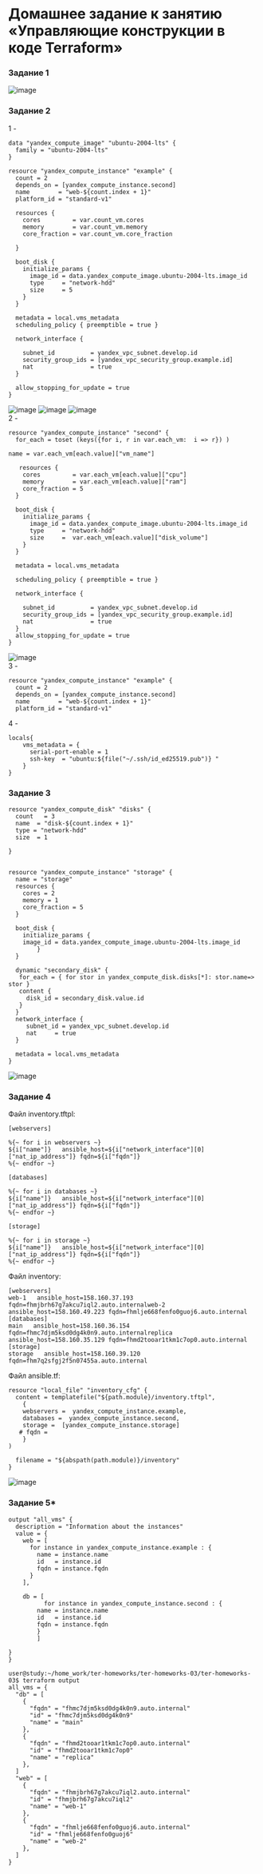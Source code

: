 # Домашнее задание к занятию «Управляющие конструкции в коде Terraform»
### Задание 1   
![image](https://github.com/suntsovvv/ter-homeworks-03/assets/154943765/72ed2a77-5967-4054-8c3b-07ddc47eccbf)   
### Задание 2   
1 -   
```hcl
data "yandex_compute_image" "ubuntu-2004-lts" {
  family = "ubuntu-2004-lts"
}

resource "yandex_compute_instance" "example" {
  count = 2
  depends_on = [yandex_compute_instance.second]
  name        = "web-${count.index + 1}"
  platform_id = "standard-v1"

  resources {
    cores         = var.count_vm.cores
    memory        = var.count_vm.memory
    core_fraction = var.count_vm.core_fraction
    
  }

  boot_disk {
    initialize_params {
      image_id = data.yandex_compute_image.ubuntu-2004-lts.image_id
      type     = "network-hdd"
      size     = 5
    }
  }

  metadata = local.vms_metadata
  scheduling_policy { preemptible = true }

  network_interface {

    subnet_id          = yandex_vpc_subnet.develop.id
    security_group_ids = [yandex_vpc_security_group.example.id]
    nat                = true
  }
  
  allow_stopping_for_update = true
}
```
![image](https://github.com/suntsovvv/ter-homeworks-03/assets/154943765/de064eb1-4819-4fe7-8118-9534f1c6d43b)
![image](https://github.com/suntsovvv/ter-homeworks-03/assets/154943765/061f23b2-665c-49ab-86b4-a21553e2d5f7)
![image](https://github.com/suntsovvv/ter-homeworks-03/assets/154943765/c9d7deab-4781-46b2-b6af-87a2d0275d3c)   
2 -   
```hcl
resource "yandex_compute_instance" "second" {
  for_each = toset (keys({for i, r in var.each_vm:  i => r}) )
  
name = var.each_vm[each.value]["vm_name"]

   resources {
    cores         = var.each_vm[each.value]["cpu"]
    memory        = var.each_vm[each.value]["ram"]
    core_fraction = 5
  }

  boot_disk {
    initialize_params {
      image_id = data.yandex_compute_image.ubuntu-2004-lts.image_id
      type     = "network-hdd"
      size     =  var.each_vm[each.value]["disk_volume"]
    }
  }

  metadata = local.vms_metadata

  scheduling_policy { preemptible = true }

  network_interface {

    subnet_id          = yandex_vpc_subnet.develop.id
    security_group_ids = [yandex_vpc_security_group.example.id]
    nat                = true
  }
  allow_stopping_for_update = true
}

```
![image](https://github.com/suntsovvv/ter-homeworks-03/assets/154943765/2394e4bb-c9bd-42b3-a6e3-503ca860afef)   
3 -   
```hcl
resource "yandex_compute_instance" "example" {
  count = 2
  depends_on = [yandex_compute_instance.second]
  name        = "web-${count.index + 1}"
  platform_id = "standard-v1"
```
4 -   
```hcl
locals{
    vms_metadata = {
      serial-port-enable = 1
      ssh-key  = "ubuntu:${file("~/.ssh/id_ed25519.pub")} " 
    }
}

```
### Задание 3    
```hcl
resource "yandex_compute_disk" "disks" {
  count   = 3
  name  = "disk-${count.index + 1}"
  type = "network-hdd"
  size  = 1

}


resource "yandex_compute_instance" "storage" {
  name = "storage"
  resources {
    cores = 2
    memory = 1
    core_fraction = 5
  }

  boot_disk {
    initialize_params {
    image_id = data.yandex_compute_image.ubuntu-2004-lts.image_id
        }
  }

  dynamic "secondary_disk" {
   for_each = { for stor in yandex_compute_disk.disks[*]: stor.name=> stor }
   content {
     disk_id = secondary_disk.value.id
   }
  }
  network_interface {
     subnet_id = yandex_vpc_subnet.develop.id
     nat     = true
  }

  metadata = local.vms_metadata
}
```
![image](https://github.com/suntsovvv/ter-homeworks-03/assets/154943765/8b243315-9292-4e69-8bd5-389d030b18aa)   
### Задание 4
Файл inventory.tftpl:
```
[webservers]

%{~ for i in webservers ~}
${i["name"]}   ansible_host=${i["network_interface"][0]["nat_ip_address"]} fqdn=${i["fqdn"]}
%{~ endfor ~}

[databases]

%{~ for i in databases ~}
${i["name"]}   ansible_host=${i["network_interface"][0]["nat_ip_address"]} fqdn=${i["fqdn"]}
%{~ endfor ~}

[storage]

%{~ for i in storage ~}
${i["name"]}   ansible_host=${i["network_interface"][0]["nat_ip_address"]} fqdn=${i["fqdn"]}
%{~ endfor ~}
```
Файл inventory:
```
[webservers]
web-1   ansible_host=158.160.37.193 fqdn=fhmjbrh67g7akcu7iql2.auto.internalweb-2   ansible_host=158.160.49.223 fqdn=fhmlje668fenfo0guoj6.auto.internal
[databases]
main   ansible_host=158.160.36.154 fqdn=fhmc7djm5ksd0dg4k0n9.auto.internalreplica   ansible_host=158.160.35.129 fqdn=fhmd2tooar1tkm1c7op0.auto.internal
[storage]
storage   ansible_host=158.160.39.120 fqdn=fhm7q2sfgj2f5n07455a.auto.internal
```
Файл ansible.tf:
```hcl
resource "local_file" "inventory_cfg" {
  content = templatefile("${path.module}/inventory.tftpl",
    { 
    webservers =  yandex_compute_instance.example,
    databases =  yandex_compute_instance.second, 
    storage =  [yandex_compute_instance.storage]   
   # fqdn =  
    }  
)

  filename = "${abspath(path.module)}/inventory"
}
```
![image](https://github.com/suntsovvv/ter-homeworks-03/assets/154943765/d31c2836-6512-4a2c-81d9-1ce9b68455f9)

### Задание 5*

```hcl
output "all_vms" {
  description = "Information about the instances"
  value = {
    web = [
      for instance in yandex_compute_instance.example : {
        name = instance.name
        id   = instance.id
        fqdn = instance.fqdn
      }
    ],

    db = [
          for instance in yandex_compute_instance.second : {
        name = instance.name
        id   = instance.id
        fqdn = instance.fqdn
        }
        ]
         
}
}
```
```
user@study:~/home_work/ter-homeworks/ter-homeworks-03/ter-homeworks-03$ terraform output
all_vms = {
  "db" = [
    {
      "fqdn" = "fhmc7djm5ksd0dg4k0n9.auto.internal"
      "id" = "fhmc7djm5ksd0dg4k0n9"
      "name" = "main"
    },
    {
      "fqdn" = "fhmd2tooar1tkm1c7op0.auto.internal"
      "id" = "fhmd2tooar1tkm1c7op0"
      "name" = "replica"
    },
  ]
  "web" = [
    {
      "fqdn" = "fhmjbrh67g7akcu7iql2.auto.internal"
      "id" = "fhmjbrh67g7akcu7iql2"
      "name" = "web-1"
    },
    {
      "fqdn" = "fhmlje668fenfo0guoj6.auto.internal"
      "id" = "fhmlje668fenfo0guoj6"
      "name" = "web-2"
    },
  ]
}
```
